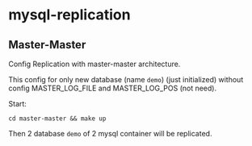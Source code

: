 # mysql-replication

## Master-Master

Config Replication with master-master architecture.

This config for only new database (name `demo`) (just initialized) without config MASTER_LOG_FILE and MASTER_LOG_POS (not need).

Start:

`cd master-master && make up`

Then 2 database `demo` of 2 mysql container will be replicated. 

